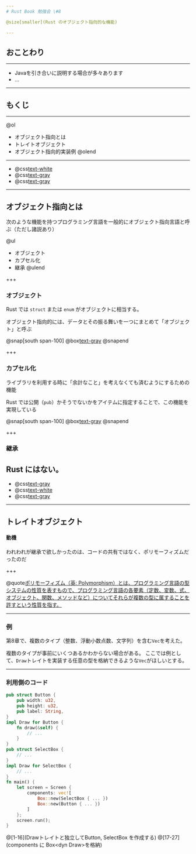 ```yaml
---
# Rust Book 勉強会 \#8

@size[smaller](Rust のオブジェクト指向的な機能)

---
```

## おことわり
<hr/>

- Javaを引き合いに説明する場合が多々あります
- ...

---
## もくじ
<hr/>

@ol
- オブジェクト指向とは
- トレイトオブジェクト
- オブジェクト指向的実装例
@olend

---

- @css[text-white](オブジェクト指向とは)
- @css[text-gray](トレイトオブジェクト)
- @css[text-gray](オブジェクト指向的実装例)


---
## オブジェクト指向とは

次のような機能を持つプログラミング言語を一般的にオブジェクト指向言語と呼ぶ（ただし諸説あり）

@ul
- オブジェクト
- カプセル化
- 継承
@ulend

+++
### オブジェクト

Rust では `struct` または `enum` がオブジェクトに相当する。

オブジェクト指向的には、データとその振る舞いを一つにまとめて「オブジェクト」と呼ぶ

@snap[south span-100]
@box[text-gray](後述のトレイトオブジェクトと紛らわしいので、「オブジェクト」という用語はあまり使われない？)
@snapend

+++
### カプセル化

ライブラリを利用する時に「余計なこと」を考えなくても済むようにするための機能

Rust では公開（`pub`）かそうでないかをアイテムに指定することで、この機能を実現している

@snap[south span-100]
@box[text-gray](`pub(crate)`とか`pub(self)`についてはわからん)
@snapend

+++
### 継承

Rust にはない。
---

- @css[text-gray](オブジェクト指向とは)
- @css[text-white](トレイトオブジェクト)
- @css[text-gray](オブジェクト指向的実装例)

---
## トレイトオブジェクト

#### 動機

われわれが継承で欲しかったのは、コードの共有ではなく、ポリモーフィズムだったのだ

+++

@quote[ポリモーフィズム（英: Polymorphism）とは、プログラミング言語の型システムの性質を表すもので、プログラミング言語の各要素（定数、変数、式、オブジェクト、関数、メソッドなど）についてそれらが複数の型に属することを許すという性質を指す。](Wikipediaより)

---
### 例

第8章で、複数のタイプ（整数、浮動小数点数、文字列）を含む`Vec`を考えた。

複数のタイプが事前にいくつあるかわからない場合がある。
ここでは例として、`Draw`トレイトを実装する任意の型を格納できるような`Vec`がほしいとする。

---
### 利用側のコード

```rust
pub struct Button {
    pub width: u32,
    pub height: u32,
    pub label: String,
}
impl Draw for Button {
    fn draw(&self) {
        // ...
    }
}
pub struct SelectBox {
    // ...
}
impl Draw for SelectBox {
    // ...
}
fn main() {
    let screen = Screen {
        components: vec![
            Box::new(SelectBox { ... })
            Box::new(Button { ... })
        ]
    };
    screen.run();
}
```

@[1-16](Drawトレイトと独立してButton, SelectBox を作成する)
@[17-27](components に Box\<dyn Draw\>を格納)
